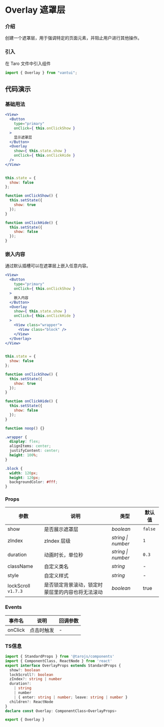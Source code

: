 # Overlay 遮罩层

### 介绍

创建一个遮罩层，用于强调特定的页面元素，并阻止用户进行其他操作。

### 引入

在 Taro 文件中引入组件

```js
import { Overlay } from "vantui"; 
```

## 代码演示

### 基础用法

```jsx
<View>
  <Button
    type="primary"
    onClick={ this.onClickShow }
  >
    显示遮罩层
  </Button>
  <Overlay
    show={ this.state.show }
    onClick={ this.onClickHide }
  />
</View>
 
```

```js
this.state = {
  show: false
};

function onClickShow() {
  this.setState({
    show: true
  });
}

function onClickHide() {
  this.setState({
    show: false
  });
} 
```

### 嵌入内容

通过默认插槽可以在遮罩层上嵌入任意内容。

```jsx
<View>
  <Button
    type="primary"
    onClick={ this.onClickShow }
  >
    嵌入内容
  </Button>
  <Overlay
    show={ this.state.show }
    onClick={ this.onClickHide }
  >
    <View class="wrapper">
      <View class="block" />
    </View>
  </Overlay>
</View>
 
```

```js
this.state = {
  show: false
};

function onClickShow() {
  this.setState({
    show: true
  });
}

function onClickHide() {
  this.setState({
    show: false
  });
}

function noop() {} 
```

```css
.wrapper {
  display: flex;
  alignItems: center;
  justifyContent: center;
  height: 100%;
}

.block {
  width: 120px;
  height: 120px;
  backgroundColor: #fff;
}
```

### Props

| 参数 | 说明 | 类型 | 默认值 |
| --- | --- | --- | --- |
| show | 是否展示遮罩层 | _boolean_ | `false` |
| zIndex | zIndex 层级 | _string \| number_ | `1` |
| duration | 动画时长，单位秒 | _string \| number_ | `0.3` |
| className | 自定义类名 | _string_ | - |
| style | 自定义样式 | _string_ | - |
| lockScroll `v1.7.3` | 是否锁定背景滚动，锁定时蒙层里的内容也将无法滚动 | _boolean_ | true |

### Events

| 事件名     | 说明       | 回调参数 |
| ---------- | ---------- | -------- |
| onClick | 点击时触发 | -        |
### TS信息
```ts 
import { StandardProps } from '@tarojs/components'
import { ComponentClass, ReactNode } from 'react'
export interface OverlayProps extends StandardProps {
  show?: boolean
  lockScroll?: boolean
  zIndex?: string | number
  duration?:
    | string
    | number
    | { enter: string | number; leave: string | number }
  children?: ReactNode
}
declare const Overlay: ComponentClass<OverlayProps>

export { Overlay }
```